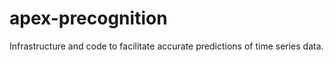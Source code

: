 # apex-precognition
Infrastructure and code to facilitate accurate predictions of time series data.
